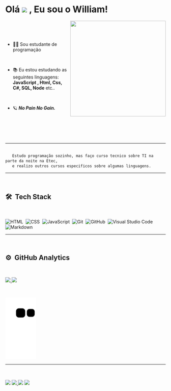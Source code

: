 <h1><strong>Olá </strong><img src="https://raw.githubusercontent.com/kaueMarques/kaueMarques/master/hi.gif" width="30px"><strong> , Eu sou o William! </strong></h1>

<img align="right" width="300em" height="300em" src="https://github.com/birobirobiro/birobirobiro/blob/master/animation_500_kv8i962g.gif?raw=true"/>

<br>
<br>
<br>


- 👨‍💻 Sou estudante de programação 
<br>

- 📚 Eu estou estudando as seguintes linguagens: **JavaScript , Html, Css, C#, SQL, Node** etc..
<br>

- 🪐  _**No Pain No Gain.**_

<br>
<br>
<br>
<br>

<hr>

``` 

   Estudo programação sozinho, mas faço curso tecnico sobre TI na parte da noite na Etec,
   e realizo outros cursos especificos sobre algumas linguagens.  

```
<hr>

<br>

## **🛠 &nbsp;Tech Stack**
<br>

![HTML](https://img.shields.io/badge/-HTML-05122A?style=flat&logo=HTML5)&nbsp;
![CSS](https://img.shields.io/badge/-CSS-05122A?style=flat&logo=CSS3&logoColor=1572B6)&nbsp;
![JavaScript](https://img.shields.io/badge/-JavaScript-05122A?style=flat&logo=javascript)&nbsp;
![Git](https://img.shields.io/badge/-Git-05122A?style=flat&logo=git)&nbsp;
![GitHub](https://img.shields.io/badge/-GitHub-05122A?style=flat&logo=github)&nbsp;
![Visual Studio Code](https://img.shields.io/badge/-VS%20Code-05122A?style=flat&logo=visual-studio-code&logoColor=007ACC)&nbsp;
![Markdown](https://img.shields.io/badge/-Markdown-05122A?style=flat&logo=markdown)&nbsp;
<hr>

<br>

## **⚙️ &nbsp;GitHub Analytics**
<br>

<p>
<a href="https://github.com/William-italia">
   <img width="430em" src="https://github-readme-stats.vercel.app/api/top-langs/?username=William-italia&layout=compact&langs_count=7&theme=bear"/>
   <img width="517rem" src="https://github-readme-stats.vercel.app/api?username=William-italia&show_icons=true&theme=bear"/>
</p>

<br>

![Snake animation](https://github.com/william-italia/william-italia/blob/output/github-contribution-grid-snake.svg)
<hr>
<br>
<br>
<a href="" target="_blank"><img src="https://img.shields.io/badge/YouTube-FF0000?style=for-the-badge&logo=youtube&logoColor=white" target="_blank"></a> <a href="https://discord.gg/gDpVA9fA" target="_blank"><img src="https://img.shields.io/badge/Discord-7289DA?style=for-the-badge&logo=discord&logoColor=white" target="_blank"> </a> 
  <a href="https://www.linkedin.com/in/william-itália-101113222/" target="_blank"><img src="https://img.shields.io/badge/-LinkedIn-%230077B5?style=for-the-badge&logo=linkedin&logoColor=white" target="_blank"></a> 
 <a href="mailto:williamitalia70@outlook.com" target="_blank"><img src="https://img.shields.io/badge/Microsoft_Outlook-0078D4?style=for-the-badge&logo=microsoft-outlook&logoColor=white" target="_blank"></a> 
